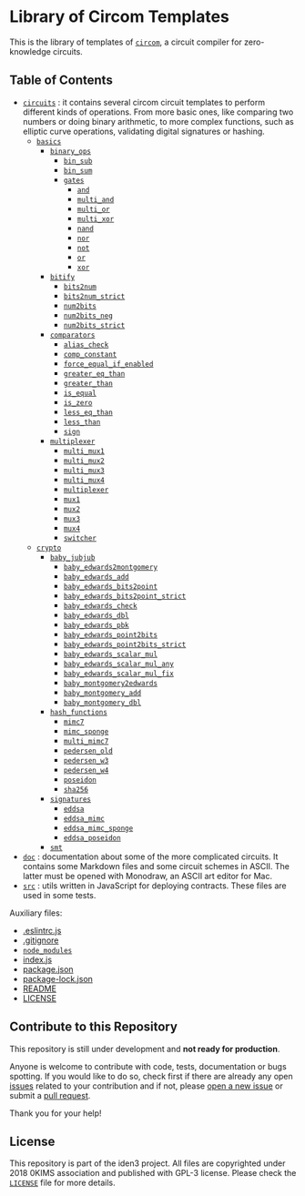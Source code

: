 # Library of Circom Templates

This is the library of templates of [`circom`](https://github.com/iden3/circom), a circuit compiler for zero-knowledge circuits. 

## Table of Contents

- [`circuits`](circuits) : it contains several circom circuit templates to perform different kinds of operations. From more basic ones, like comparing two numbers or doing binary arithmetic, to more complex functions, such as elliptic curve operations, validating digital signatures or hashing.
  - [`basics`](circuits/basics)
    - [`binary_ops`](circuits/basics/binary_ops)
        - [`bin_sub`](circuits/basics/binary_ops/bin_sub)
        - [`bin_sum`](circuits/basics/binary_ops/bin_sum)
        - [`gates`](circuits/basics/binary_ops/gates)
            - [`and`](circuits/basics/binary_ops/gates/and)
            - [`multi_and`](circuits/basics/binary_ops/gates/multi_and)
            - [`multi_or`](circuits/basics/binary_ops/gates/multi_or)
            - [`multi_xor`](circuits/basics/binary_ops/gates/multi_xor)
            - [`nand`](circuits/basics/binary_ops/gates/nand)
            - [`nor`](circuits/basics/binary_ops/gates/nor)
            - [`not`](circuits/basics/binary_ops/gates/not)
            - [`or`](circuits/basics/binary_ops/gates/or)
            - [`xor`](circuits/basics/binary_ops/gates/xor)
    - [`bitify`](circuits/basics/bitify)
        - [`bits2num`](circuits/basics/bitify/bits2num)
        - [`bits2num_strict`](circuits/basics/bitify/bits2num_strict)
        - [`num2bits`](circuits/basics/bitify/num2bits)
        - [`num2bits_neg`](circuits/basics/bitify/num2bits_neg)
        - [`num2bits_strict`](circuits/basics/bitify/num2bits_strict)
    - [`comparators`](circuits/basics/comparators)
        - [`alias_check`](circuits/basics/comparators/alias_check)
        - [`comp_constant`](circuits/basics/comparators/comp_constant)
        - [`force_equal_if_enabled`](circuits/basics/comparators/force_equal_if_enabled)
        - [`greater_eq_than`](circuits/basics/comparators/greater_eq_than)
        - [`greater_than`](circuits/basics/comparators/greater_than)
        - [`is_equal`](circuits/basics/comparators/is_equal)
        - [`is_zero`](circuits/basics/comparators/is_zero)
        - [`less_eq_than`](circuits/basics/comparators/less_eq_than)
        - [`less_than`](circuits/basics/comparators/less_than)
        - [`sign`](circuits/basics/comparators/sign)
    - [`multiplexer`](circuits/basics/multiplexer)
        - [`multi_mux1`](circuits/basics/multiplexer/multi_mux1)
        - [`multi_mux2`](circuits/basics/multiplexer/multi_mux2)
        - [`multi_mux3`](circuits/basics/multiplexer/multi_mux3)
        - [`multi_mux4`](circuits/basics/multiplexer/multi_mux4)
        - [`multiplexer`](circuits/basics/multiplexer/multiplexer)
        - [`mux1`](circuits/basics/multiplexer/mux1)
        - [`mux2`](circuits/basics/multiplexer/mux2)
        - [`mux3`](circuits/basics/multiplexer/mux3)
        - [`mux4`](circuits/basics/multiplexer/mux4)
        - [`switcher`](circuits/basics/multiplexer/switcher)
  - [`crypto`](circuits/crypto)
    - [`baby_jubjub`](circuits/crypto/baby_jubjub)
        - [`baby_edwards2montgomery`](circuits/crypto/baby_jubjub/baby_edwards2montgomery)
        - [`baby_edwards_add`](circuits/crypto/baby_jubjub/baby_edwards_add)
        - [`baby_edwards_bits2point`](circuits/crypto/baby_jubjub/baby_edwards_bits2point)
        - [`baby_edwards_bits2point_strict`](circuits/crypto/baby_jubjub/baby_edwards_bits2point_strict)
        - [`baby_edwards_check`](circuits/crypto/baby_jubjub/baby_edwards_check)
        - [`baby_edwards_dbl`](circuits/crypto/baby_jubjub/baby_edwards_dbl)
        - [`baby_edwards_pbk`](circuits/crypto/baby_jubjub/baby_edwards_pbk)
        - [`baby_edwards_point2bits`](circuits/crypto/baby_jubjub/baby_edwards_point2bits)
        - [`baby_edwards_point2bits_strict`](circuits/crypto/baby_jubjub/baby_edwards_point2bits_strict)
        - [`baby_edwards_scalar_mul`](circuits/crypto/baby_jubjub/baby_edwards_scalar_mul)
        - [`baby_edwards_scalar_mul_any`](circuits/crypto/baby_jubjub/baby_edwards_scalar_mul_any)
        - [`baby_edwards_scalar_mul_fix`](circuits/crypto/baby_jubjub/baby_edwards_scalar_mul_fix)
        - [`baby_montgomery2edwards`](circuits/crypto/baby_jubjub/baby_montgomery2edwards)
        - [`baby_montgomery_add`](circuits/crypto/baby_jubjub/baby_montgomery_add)
        - [`baby_montgomery_dbl`](circuits/crypto/baby_jubjub/baby_montgomery_dbl)
    - [`hash_functions`](circuits/crypto/hash_functions)
        - [`mimc7`](circuits/crypto/hash_functions/mimc7)
        - [`mimc_sponge`](circuits/crypto/hash_functions/mimc_sponge)
        - [`multi_mimc7`](circuits/crypto/hash_functions/multi_mimc7)
        - [`pedersen_old`](circuits/crypto/hash_functions/pedersen_old)
        - [`pedersen_w3`](circuits/crypto/hash_functions/pedersen_w3)
        - [`pedersen_w4`](circuits/crypto/hash_functions/pedersen_w4)
        - [`poseidon`](circuits/crypto/hash_functions/poseidon)
        - [`sha256`](circuits/crypto/hash_functions/sha256)
    - [`signatures`](circuits/crypto/signatures)
        - [`eddsa`](circuits/crypto/signatures/eddsa)
        - [`eddsa_mimc`](circuits/crypto/signatures/eddsa_mimc)
        - [`eddsa_mimc_sponge`](circuits/crypto/signatures/eddsa_mimc_sponge)
        - [`eddsa_poseidon`](circuits/crypto/signatures/eddsa_poseidon)
    - [`smt`](circuits/crypto/smt)
- [`doc`](doc) : documentation about some of the more complicated circuits. It contains some Markdown files and some circuit schemes in ASCII. The latter must be opened with Monodraw, an ASCII art editor for Mac.
- [`src`](src) : utils written in JavaScript for deploying contracts. These files are used in some tests.


Auxiliary files:
- [.eslintrc.js](.eslintrc.js)
- [.gitignore](.gitignore)
- [`node_modules`](node_modules)
- [index.js](index.js)
- [package.json](package.json)
- [package-lock.json](package-lock.json)
- [README](README.md)
- [LICENSE](LICENSE)

## Contribute to this Repository

This repository is still under development and **not ready for production**.  

Anyone is welcome to contribute with code, tests, documentation or bugs spotting. 
If you would like to do so, check first if there are already any open [issues](https://github.com/iden3/circomlib/issues) related to your contribution and if not, please [open a new issue](https://github.com/iden3/circomlib/issues/new) or submit a [pull request](https://github.com/iden3/circomlib/pulls).

Thank you for your help!

## License

This repository is part of the iden3 project. All files are copyrighted under 2018 0KIMS association and published with GPL-3 license. Please check the [`LICENSE`](/LICENSE) file for more details.
